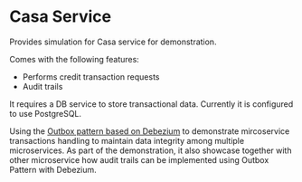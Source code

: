 # Casa Service

Provides simulation for Casa service for demonstration.

Comes with the following features:

- Performs credit transaction requests
- Audit trails

It requires a DB service to store transactional data. Currently it is configured to use PostgreSQL.

Using the [Outbox pattern based on Debezium](https://debezium.io/blog/2019/02/19/reliable-microservices-data-exchange-with-the-outbox-pattern/) to demonstrate mircoservice transactions handling to maintain data integrity among multiple microservices. As part of the demonstration, it also showcase together with other microservice how audit trails can be implemented using Outbox Pattern with Debezium.


